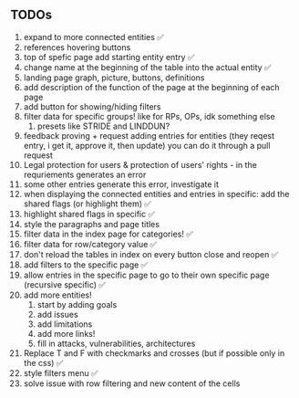 ## TODOs
1. expand to more connected entities ✅
2. references hovering buttons
3. top of spefic page add starting entity entry ✅
4. change name at the beginning of the table into the actual entity ✅
5. landing page graph, picture, buttons, definitions 
6. add description of the function of the page at the beginning of each page
7. add button for showing/hiding filters
8. filter data for specific groups! like for RPs, OPs, idk something else
   1. presets like STRIDE and LINDDUN?
9. feedback proving + request adding entries for entities (they reqest entry, i get it, approve it, then update) you can do it through a pull request
10. Legal protection for users & protection of users' rights -  in the requriements generates an error
   1.  some other entries generate this error, investigate it
11. when displaying the connected entities and entries in specific: add the shared flags (or highlight them) ✅
12. highlight shared flags in specific ✅
13. style the paragraphs and page titles
14. filter data in the index page for categories! ✅
15. filter data for row/category value ✅
16. don't reload the tables in index on every button close and reopen ✅
17. add filters to the specific page ✅
18. allow entries in the specific page to go to their own specific page (recursive specific) ✅
19. add more entities!
    1.  start by adding goals
    2.  add issues
    3.  add limitations
    4.  add more links!
    5.  fill in attacks, vulnerabilities, architectures
20. Replace T and F with checkmarks and crosses (but if possible only in the css) ✅
21. style filters menu ✅
22. solve issue with row filtering and new content of the cells
